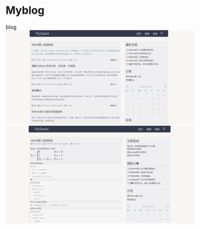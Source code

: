 # Myblog
blog
![Image text](https://raw.githubusercontent.com/zhangjiabin1010/Image/master/blog1.png)
![Image text](https://raw.githubusercontent.com/zhangjiabin1010/Image/master/blog2.png)
